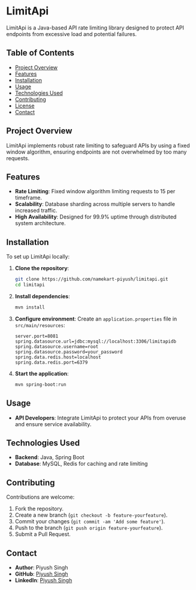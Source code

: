 # LimitApi

LimitApi is a Java-based API rate limiting library designed to protect API endpoints from excessive load and potential failures.

## Table of Contents
- [Project Overview](#project-overview)
- [Features](#features)
- [Installation](#installation)
- [Usage](#usage)
- [Technologies Used](#technologies-used)
- [Contributing](#contributing)
- [License](#license)
- [Contact](#contact)

## Project Overview
LimitApi implements robust rate limiting to safeguard APIs by using a fixed window algorithm, ensuring endpoints are not overwhelmed by too many requests.

## Features
- **Rate Limiting**: Fixed window algorithm limiting requests to 15 per timeframe.
- **Scalability**: Database sharding across multiple servers to handle increased traffic.
- **High Availability**: Designed for 99.9% uptime through distributed system architecture.

## Installation
To set up LimitApi locally:

1. **Clone the repository**:
   ```bash
   git clone https://github.com/namekart-piyush/limitapi.git
   cd limitapi
   ```

2. **Install dependencies**:
   ```bash
   mvn install
   ```

3. **Configure environment**:
   Create an `application.properties` file in `src/main/resources`:
   ```plaintext
   server.port=8081
   spring.datasource.url=jdbc:mysql://localhost:3306/limitapidb
   spring.datasource.username=root
   spring.datasource.password=your_password
   spring.data.redis.host=localhost
   spring.data.redis.port=6379
   ```

4. **Start the application**:
   ```bash
   mvn spring-boot:run
   ```

## Usage
- **API Developers**: Integrate LimitApi to protect your APIs from overuse and ensure service availability.

## Technologies Used
- **Backend**: Java, Spring Boot
- **Database**: MySQL, Redis for caching and rate limiting

## Contributing
Contributions are welcome:
1. Fork the repository.
2. Create a new branch (`git checkout -b feature-yourfeature`).
3. Commit your changes (`git commit -am 'Add some feature'`).
4. Push to the branch (`git push origin feature-yourfeature`).
5. Submit a Pull Request.

## Contact
- **Author**: Piyush Singh
- **GitHub**: [Piyush Singh](https://github.com/namekart-piyush)
- **LinkedIn**: [Piyush Singh](https://www.linkedin.com/in/piyush-singh908)

